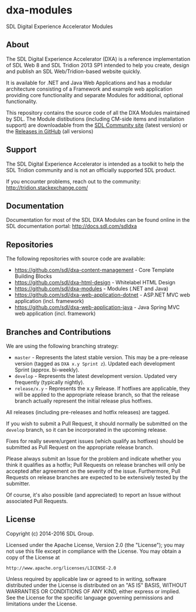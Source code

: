 dxa-modules
===
SDL Digital Experience Accelerator Modules


About
-----
The SDL Digital Experience Accelerator (DXA) is a reference implementation of SDL Web 8 and SDL Tridion 2013 SP1 intended to help you create, design and publish an SDL Web/Tridion-based website quickly.

It is available for .NET and Java Web Applications and has a modular architecture consisting of a Framework and example web application providing core functionality and separate Modules for additional, optional functionality.

This repository contains the source code of all the DXA Modules maintained by SDL. 
The Module distibutions (including CM-side items and installation support) are downloadable from the [SDL Community site](https://community.sdl.com/developers/tridion_developer/m/mediagallery/) 
(latest version) or the [Releases in GitHub](https://github.com/sdl/dxa-modules/releases) (all versions)


Support
---------------
The SDL Digital Experience Accelerator is intended as a toolkit to help the SDL Tridion community and is not an officially supported SDL product.

If you encounter problems, reach out to the community: http://tridion.stackexchange.com/



Documentation
-------------
Documentation for most of the SDL DXA Modules can be found online in the SDL documentation portal: http://docs.sdl.com/sdldxa


Repositories
------------
The following repositories with source code are available:

 - https://github.com/sdl/dxa-content-management - Core Template Building Blocks
 - https://github.com/sdl/dxa-html-design - Whitelabel HTML Design
 - https://github.com/sdl/dxa-modules - Modules (.NET and Java)
 - https://github.com/sdl/dxa-web-application-dotnet - ASP.NET MVC web application (incl. framework)
 - https://github.com/sdl/dxa-web-application-java - Java Spring MVC web application (incl. framework)


Branches and Contributions
--------------------------

We are using the following branching strategy:

 - `master` - Represents the latest stable version. This may be a pre-release version (tagged as `DXA x.y Sprint z`). Updated each development Sprint (approx. bi-weekly).
 - `develop` - Represents the latest development version. Updated very frequently (typically nightly).
 - `release/x.y` - Represents the x.y Release. If hotfixes are applicable, they will be applied to the appropriate release branch, so that the release branch actually represent the initial release plus hotfixes.

All releases (including pre-releases and hotfix releases) are tagged. 

If you wish to submit a Pull Request, it should normally be submitted on the `develop` branch, so it can be incorporated in the upcoming release.

Fixes for really severe/urgent issues (which qualify as hotfixes) should be submitted as Pull Request on the appropriate release branch.

Please always submit an Issue for the problem and indicate whether you think it qualifies as a hotfix; Pull Requests on release branches will only be accepted after agreement on the severity of the issue.
Furthermore, Pull Requests on release branches are expected to be extensively tested by the submitter.

Of course, it's also possible (and appreciated) to report an Issue without associated Pull Requests.


License
-------
Copyright (c) 2014-2016 SDL Group.

Licensed under the Apache License, Version 2.0 (the "License");
you may not use this file except in compliance with the License.
You may obtain a copy of the License at

	http://www.apache.org/licenses/LICENSE-2.0

Unless required by applicable law or agreed to in writing, software distributed under the License is distributed on an "AS IS" BASIS, WITHOUT WARRANTIES OR CONDITIONS OF ANY KIND, either express or implied.
See the License for the specific language governing permissions and limitations under the License.
